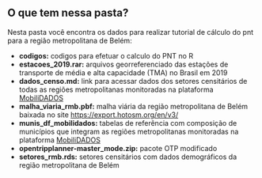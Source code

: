 ## O que tem nessa pasta?

Nesta pasta você encontra os dados para realizar tutorial de cálculo do pnt para a região metropolitana de Belém:

- **codigos:** codigos para efetuar o calculo do PNT no R
- **estacoes_2019.rar:** arquivos georreferenciado das estações de transporte de média e alta capacidade (TMA) no Brasil em 2019 
- **dados_censo.md:** link para acessar dados dos setores censitários de todas as regiões metropolitanas monitoradas na plataforma [MobiliDADOS](https://mobilidados.org.br/)
- **malha_viaria_rmb.pbf:** malha viária da região metropolitana de Belém baixada no site https://export.hotosm.org/en/v3/
- **munis_df_mobilidados:** tabelas de referência com composição de municípios que integram as regiões metropolitanas monitoradas na plataforma [MobiliDADOS](https://mobilidados.org.br/)
- **opentripplanner-master_mode.zip:** pacote OTP modificado
- **setores_rmb.rds:** setores censitários com dados demográficos da região metropolitana de Belém

